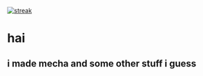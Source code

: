 [![streak](https://codeium.com/badges/v2/user/css/streak)](https://codeium.com/profile/css)

# hai 

## i made mecha and some other stuff i guess

